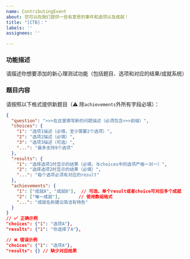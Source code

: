 ```yaml
---
name: ContributingEvent
about: 您可以向我们提供一些有意思的事件和选项以及成就！
title: "[CTB]："
labels: ''
assignees: ''

---
```


### 功能描述
请描述你想要添加的新心理测试功能（包括题目、选项和对应的结果/成就系统）

### 题目内容
请按照以下格式提供新题目（⚠️ 除`achievements`外所有字段必填）：

```json
{
  "question": ">>>在这里填写新的问题描述（必须包含>>>前缀）",
  "choices": {
    "1": "选项1描述（必填，至少需要2个选项）",
    "2": "选项2描述（必填）",
    "3": "选项3描述（可选）",
    "...": "最多支持9个选项"
  },
  "results": {
    "1": "选择选项1时显示的结果（必填，与choices中的选项严格一对一）",
    "2": "选择选项2时显示的结果（必填）",
    "...": "每个选项必须有对应的result"
  },
  "achievements": {
    "1": ["成就A", "成就B"],  // 可选，单个result或者choice可对应多个成就
    "2": ["唯一成就"],       // 使用数组格式
    "...": "成就名称建议简洁有特色"
  }
}
// ✅ 正确示例
"choices": {"1": "选项A"},
"results": {"1": "你选择了A"},

// ❌ 错误示例
"choices": {"1": "选项A"},
"results": {} // 缺少对应结果
